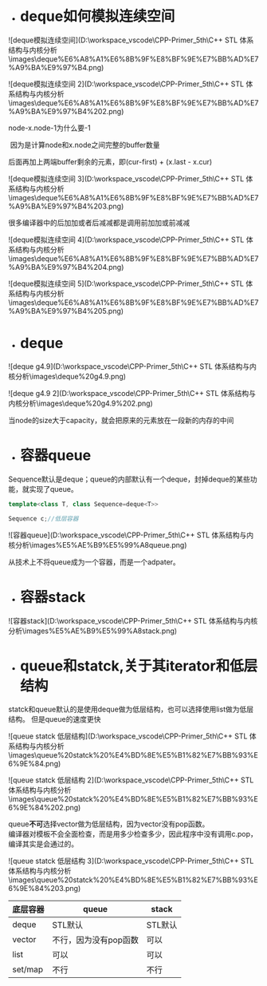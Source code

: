 - # deque如何模拟连续空间

![deque模拟连续空间](D:\workspace_vscode\CPP-Primer_5th\C++ STL 体系结构与内核分析\images\deque%E6%A8%A1%E6%8B%9F%E8%BF%9E%E7%BB%AD%E7%A9%BA%E9%97%B4.png)  

![deque模拟连续空间 2](D:\workspace_vscode\CPP-Primer_5th\C++ STL 体系结构与内核分析\images\deque%E6%A8%A1%E6%8B%9F%E8%BF%9E%E7%BB%AD%E7%A9%BA%E9%97%B4%202.png)  

node-x.node-1为什么要-1

​	因为是计算node和x.node之间完整的buffer数量

后面再加上两端buffer剩余的元素，即(cur-first) + (x.last - x.cur)

![deque模拟连续空间 3](D:\workspace_vscode\CPP-Primer_5th\C++ STL 体系结构与内核分析\images\deque%E6%A8%A1%E6%8B%9F%E8%BF%9E%E7%BB%AD%E7%A9%BA%E9%97%B4%203.png)  

很多编译器中的后加加或者后减减都是调用前加加或前减减

![deque模拟连续空间 4](D:\workspace_vscode\CPP-Primer_5th\C++ STL 体系结构与内核分析\images\deque%E6%A8%A1%E6%8B%9F%E8%BF%9E%E7%BB%AD%E7%A9%BA%E9%97%B4%204.png)  

![deque模拟连续空间 5](D:\workspace_vscode\CPP-Primer_5th\C++ STL 体系结构与内核分析\images\deque%E6%A8%A1%E6%8B%9F%E8%BF%9E%E7%BB%AD%E7%A9%BA%E9%97%B4%205.png)  


- # deque 

![deque g4.9](D:\workspace_vscode\CPP-Primer_5th\C++ STL 体系结构与内核分析\images\deque%20g4.9.png)  

![deque g4.9 2](D:\workspace_vscode\CPP-Primer_5th\C++ STL 体系结构与内核分析\images\deque%20g4.9%202.png)  

当node的size大于capacity，就会把原来的元素放在一段新的内存的中间

- # 容器queue
Sequence默认是deque；queue的内部默认有一个deque，封掉deque的某些功能，就实现了queue。  
```c++
template<class T, class Sequence=deque<T>>

Sequence c;//低层容器
```

![容器queue](D:\workspace_vscode\CPP-Primer_5th\C++ STL 体系结构与内核分析\images\%E5%AE%B9%E5%99%A8queue.png)  

从技术上不将queue成为一个容器，而是一个adpater。  


- # 容器stack

![容器stack](D:\workspace_vscode\CPP-Primer_5th\C++ STL 体系结构与内核分析\images\%E5%AE%B9%E5%99%A8stack.png)  

- # queue和statck,关于其iterator和低层结构
statck和queue默认的是使用deque做为低层结构，也可以选择使用list做为低层结构。  但是queue的速度更快

![queue statck 低层结构](D:\workspace_vscode\CPP-Primer_5th\C++ STL 体系结构与内核分析\images\queue%20statck%20%E4%BD%8E%E5%B1%82%E7%BB%93%E6%9E%84.png)  

![queue statck 低层结构 2](D:\workspace_vscode\CPP-Primer_5th\C++ STL 体系结构与内核分析\images\queue%20statck%20%E4%BD%8E%E5%B1%82%E7%BB%93%E6%9E%84%202.png)  

queue**不可**选择vector做为低层结构，因为vector没有pop函数。  
		编译器对模板不会全面检查，而是用多少检查多少，因此程序中没有调用c.pop，编译其实是会通过的。  

![queue statck 低层结构 3](D:\workspace_vscode\CPP-Primer_5th\C++ STL 体系结构与内核分析\images\queue%20statck%20%E4%BD%8E%E5%B1%82%E7%BB%93%E6%9E%84%203.png)  

| 底层容器 | queue                 | stack   |
| -------- | --------------------- | ------- |
| deque    | STL默认               | STL默认 |
| vector   | 不行，因为没有pop函数 | 可以    |
| list     | 可以                  | 可以    |
| set/map  | 不行                  | 不行    |

